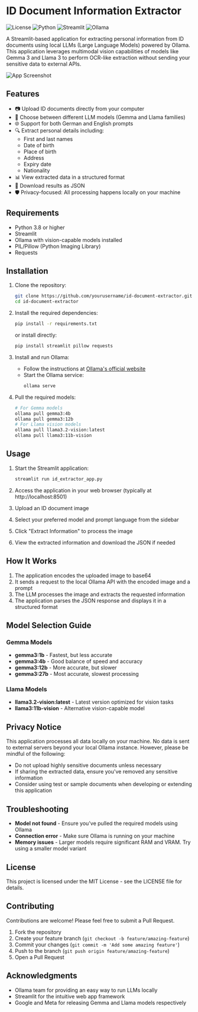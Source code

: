 
# ID Document Information Extractor

![License](https://img.shields.io/badge/license-MIT-blue.svg)
![Python](https://img.shields.io/badge/python-3.8%2B-blue)
![Streamlit](https://img.shields.io/badge/streamlit-1.20%2B-red)
![Ollama](https://img.shields.io/badge/ollama-0.1.0%2B-green)

A Streamlit-based application for extracting personal information from ID documents using local LLMs (Large Language Models) powered by Ollama. This application leverages multimodal vision capabilities of models like Gemma 3 and Llama 3 to perform OCR-like extraction without sending your sensitive data to external APIs.

![App Screenshot](docs/app_screenshot.png)

## Features

- 📷 Upload ID documents directly from your computer
- 🔄 Choose between different LLM models (Gemma and Llama families)
- 🌐 Support for both German and English prompts
- 🔍 Extract personal details including:
  - First and last names
  - Date of birth
  - Place of birth
  - Address
  - Expiry date
  - Nationality
- 📊 View extracted data in a structured format
- 💾 Download results as JSON
- 🛡️ Privacy-focused: All processing happens locally on your machine

## Requirements

- Python 3.8 or higher
- Streamlit
- Ollama with vision-capable models installed
- PIL/Pillow (Python Imaging Library)
- Requests

## Installation

1. Clone the repository:
   ```bash
   git clone https://github.com/yourusername/id-document-extractor.git
   cd id-document-extractor
   ```

2. Install the required dependencies:
   ```bash
   pip install -r requirements.txt
   ```
   or install directly:
   ```bash
   pip install streamlit pillow requests
   ```

3. Install and run Ollama:
   - Follow the instructions at [Ollama's official website](https://ollama.com/download)
   - Start the Ollama service:
     ```bash
     ollama serve
     ```

4. Pull the required models:
   ```bash
   # For Gemma models
   ollama pull gemma3:4b
   ollama pull gemma3:12b
   # For Llama vision models
   ollama pull llama3.2-vision:latest
   ollama pull llama3:11b-vision
   ```

## Usage

1. Start the Streamlit application:
   ```bash
   streamlit run id_extractor_app.py
   ```

2. Access the application in your web browser (typically at http://localhost:8501)

3. Upload an ID document image

4. Select your preferred model and prompt language from the sidebar

5. Click "Extract Information" to process the image

6. View the extracted information and download the JSON if needed

## How It Works

1. The application encodes the uploaded image to base64
2. It sends a request to the local Ollama API with the encoded image and a prompt
3. The LLM processes the image and extracts the requested information
4. The application parses the JSON response and displays it in a structured format

## Model Selection Guide

### Gemma Models
- **gemma3:1b** - Fastest, but less accurate
- **gemma3:4b** - Good balance of speed and accuracy
- **gemma3:12b** - More accurate, but slower
- **gemma3:27b** - Most accurate, slowest processing

### Llama Models
- **llama3.2-vision:latest** - Latest version optimized for vision tasks
- **llama3:11b-vision** - Alternative vision-capable model

## Privacy Notice

This application processes all data locally on your machine. No data is sent to external servers beyond your local Ollama instance. However, please be mindful of the following:

- Do not upload highly sensitive documents unless necessary
- If sharing the extracted data, ensure you've removed any sensitive information
- Consider using test or sample documents when developing or extending this application

## Troubleshooting

- **Model not found** - Ensure you've pulled the required models using Ollama
- **Connection error** - Make sure Ollama is running on your machine
- **Memory issues** - Larger models require significant RAM and VRAM. Try using a smaller model variant

## License

This project is licensed under the MIT License - see the LICENSE file for details.

## Contributing

Contributions are welcome! Please feel free to submit a Pull Request.

1. Fork the repository
2. Create your feature branch (`git checkout -b feature/amazing-feature`)
3. Commit your changes (`git commit -m 'Add some amazing feature'`)
4. Push to the branch (`git push origin feature/amazing-feature`)
5. Open a Pull Request

## Acknowledgments

- Ollama team for providing an easy way to run LLMs locally
- Streamlit for the intuitive web app framework
- Google and Meta for releasing Gemma and Llama models respectively
